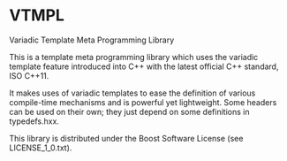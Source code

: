VTMPL
=====

Variadic Template Meta Programming Library

This is a template meta programming library which uses the variadic template feature introduced into C++ with the latest official C++ standard, ISO C++11.

It makes uses of variadic templates to ease the definition of various compile-time mechanisms and is powerful yet lightweight. Some headers can be used on their own; they just depend on some definitions in typedefs.hxx.

This library is distributed under the Boost Software License (see LICENSE_1_0.txt).

